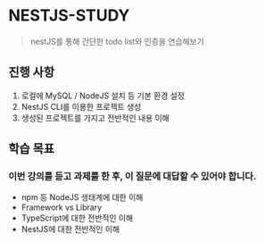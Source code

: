 # NESTJS-STUDY

> nestJS를 통해 간단한 todo list와 인증을 연습해보기

## 진행 사항

1. 로컬에 MySQL / NodeJS 설치 등 기본 환경 설정
2. NestJS CLI를 이용한 프로젝트 생성
3. 생성된 프로젝트를 가지고 전반적인 내용 이해

## 학습 목표

### 이번 강의를 듣고 과제를 한 후, 이 질문에 대답할 수 있어야 합니다.

- npm 등 NodeJS 생태계에 대한 이해
- Framework vs Library
- TypeScript에 대한 전반적인 이해
- NestJS에 대한 전반적인 이해
